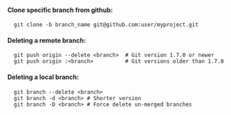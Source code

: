 #### Clone specific branch from github:
```
  git clone -b branch_name git@github.com:user/myproject.git
```

#### Deleting a remote branch:
```
  git push origin --delete <branch>  # Git version 1.7.0 or newer
  git push origin :<branch>          # Git versions older than 1.7.0
```

#### Deleting a local branch:
```
  git branch --delete <branch>
  git branch -d <branch> # Shorter version
  git branch -D <branch> # Force delete un-merged branches
```
